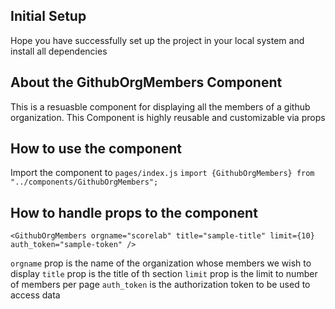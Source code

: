 ## Initial Setup

Hope you have successfully set up the project in your local system and install all dependencies

## About the GithubOrgMembers Component

This is a resuasble component for displaying all the members of a github organization. This Component is highly reusable and customizable via props

## How to use the component

Import the component to `pages/index.js`
`import {GithubOrgMembers} from "../components/GithubOrgMembers";`

## How to handle props to the component

```
<GithubOrgMembers orgname="scorelab" title="sample-title" limit={10} auth_token="sample-token" />
```

`orgname` prop is the name of the organization whose members we wish to display
`title` prop is the title of th section
`limit` prop is the limit to number of members per page
`auth_token` is the authorization token to be used to access data
